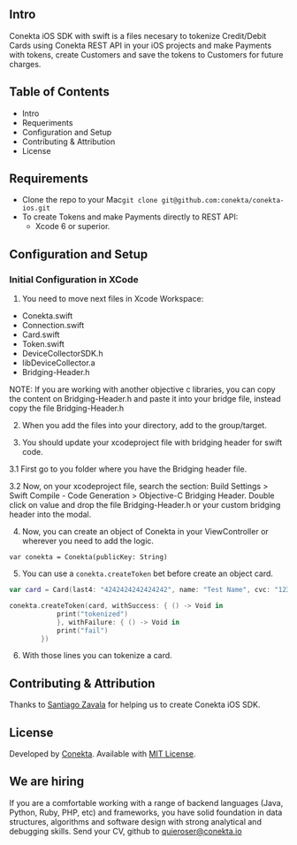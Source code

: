 ## Intro

Conekta iOS SDK with swift is a files necesary to tokenize Credit/Debit Cards using Conekta REST API in your iOS projects
and make Payments with tokens, create Customers and save the tokens to Customers for
future charges.

## Table of Contents

- Intro
- Requeriments
- Configuration and Setup
- Contributing & Attribution
- License

## Requirements
- Clone the repo to your Mac``git clone git@github.com:conekta/conekta-ios.git``
- To create Tokens and make Payments directly to REST API:
  - Xcode 6 or superior.

## Configuration and Setup

### Initial Configuration in XCode

1. You need to move next files in Xcode Workspace: 
  - Conekta.swift
  - Connection.swift 
  - Card.swift
  - Token.swift
  - DeviceCollectorSDK.h
  - libDeviceCollector.a
  - Bridging-Header.h

  NOTE: If you are working with another objective c libraries, you can copy the content on Bridging-Header.h and paste it into your bridge file, instead copy the file Bridging-Header.h

2. When you add the files into your directory, add to the group/target. 

3. You should update your xcodeproject file with bridging header for swift code.

3.1 First go to you folder where you have the Bridging header file.

3.2 Now, on your xcodeproject file, search the section: Build Settings > Swift Compile - Code Generation > Objective-C Bridging Header. Double click on value and drop the file Bridging-Header.h or your custom bridging header into the modal.

4. Now, you can create an object of Conekta in your ViewController or wherever you need to add the logic. 

  ``var conekta = Conekta(publicKey: String) ``

5. You can use a ``conekta.createToken`` bet before create an object card. 

  ````swift
  var card = Card(last4: "4242424242424242", name: "Test Name", cvc: "123", exp_month: "12", exp_year: "2020")
  
  conekta.createToken(card, withSuccess: { () -> Void in
              print("tokenized")
              }, withFailure: { () -> Void in
              print("fail")
          })
  ````
6. With those lines you can tokenize a card. 

## Contributing & Attribution

Thanks to [Santiago Zavala](https://github.com/dfectuoso) for helping us to create Conekta iOS SDK.

License
-------
Developed by [Conekta](https://www.conekta.io). Available with [MIT License](LICENSE).

We are hiring
-------------

If you are a comfortable working with a range of backend languages (Java, Python, Ruby, PHP, etc) and frameworks, you have solid foundation in data structures, algorithms and software design with strong analytical and debugging skills. 
Send your CV, github to quieroser@conekta.io
